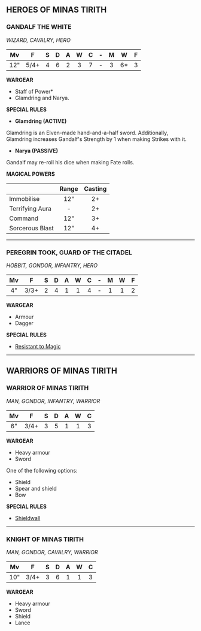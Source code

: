 ## HEROES OF MINAS TIRITH

<div class="unitCard" markdown>

### GANDALF THE WHITE
*WIZARD, CAVALRY, HERO*

| Mv |  F  | S  | D | A | W | C | - | M | W  | F |
|:--:|:---:|:--:|:-:|:-:|:-:|:-:|:-:|:-:|:--:|:-:|
| 12" | 5/4+ | 4 | 6 | 2 | 3 | 7 | - | 3 | 6* | 3 |

**WARGEAR**

* Staff of Power*
* Glamdring and Narya.

**SPECIAL RULES**

* **Glamdring (ACTIVE)** 

Glamdring is an Elven-made hand-and-a-half sword. Additionally, Glamdring increases Gandalf's Strength by 1 when making Strikes with it.

* **Narya (PASSIVE)** 

Gandalf may re-roll his dice when making Fate rolls.

**MAGICAL POWERS**

|    | Range | Casting |
|------------------|:-----:|:-------:|
| Immobilise       | 12"   | 2+      |
| Terrifying Aura  | -     | 2+      |
| Command          | 12"   | 3+      |
| Sorcerous Blast  | 12"   | 4+      |

</div>

---

<div class="unitCard" markdown>

### PEREGRIN TOOK, GUARD OF THE CITADEL
*HOBBIT, GONDOR, INFANTRY, HERO*

| Mv |  F  | S | D | A | W | C | - | M | W | F |
|:--:|:---:|:-:|:-:|:-:|:-:|:-:|:-:|:-:|:-:|:-:|
| 4" | 3/3+ | 2 | 4 | 1 | 1 | 4 | - | 1 | 1 | 2 |

**WARGEAR**

* Armour
* Dagger

**SPECIAL RULES**

* [Resistant to Magic](battlehost_quickstart_rules_guide.md#resistant-to-magic)

</div>

---

## WARRIORS OF MINAS TIRITH

<div class="unitCard" markdown>

### WARRIOR OF MINAS TIRITH
*MAN, GONDOR, INFANTRY, WARRIOR*

| Mv |  F  | S | D | A | W | C |
|:--:|:---:|:-:|:-:|:-:|:-:|:-:|
| 6" | 3/4+ | 3 | 5 | 1 | 1 | 3 |

**WARGEAR**

* Heavy armour
* Sword

One of the following options:

* Shield
* Spear and shield
* Bow

**SPECIAL RULES**

* [Shieldwall](battlehost_quickstart_rules_guide.md#shieldwall)

</div>

---

<div class="unitCard" markdown>

### KNIGHT OF MINAS TIRITH
*MAN, GONDOR, CAVALRY, WARRIOR*

| Mv  |  F  | S | D | A | W | C |
|:---:|:---:|:-:|:-:|:-:|:-:|:-:|
| 10" | 3/4+| 3 | 6 | 1 | 1 | 3 |

**WARGEAR**

* Heavy armour
* Sword
* Shield
* Lance

</div>
